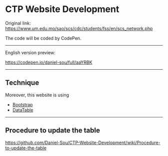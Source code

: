 # CTP Website Development
Original link: https://www.um.edu.mo/sao/scs/cdc/students/fss/en/scs_network.php

The code will be coded by CodePen.

---

English version preview:

https://codepen.io/daniel-sou/full/aaYRBK

---

## Technique
Moreover, this website is using
* [Bootstrap](https://getbootstrap.com/docs/4.1/getting-started/introduction/)
* [DataTable](https://datatables.net/)

---
## Procedure to update the table
https://github.com/Daniel-Sou/CTP-Website-Development/wiki/Procedure-to-update-the-table
